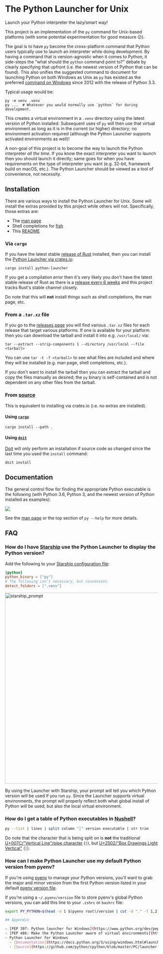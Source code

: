 # The Python Launcher for Unix

Launch your Python interpreter the lazy/smart way!

This project is an implementation of the `py` command for Unix-based platforms
(with some potential experimentation for good measure 😉).

The goal is to have `py` become the cross-platform command that Python users
typically use to launch an interpreter while doing development. By having a
command that is version-agnostic when it comes to Python, it side-steps
the "what should the `python` command point to?" debate by clearly specifying
that upfront (i.e. the newest version of Python that can be found). This also
unifies the suggested command to document for launching Python on both Windows
as Unix as `py` has existed as the preferred
[command on Windows](https://docs.python.org/3/using/windows.html#launcher)
since 2012 with the release of Python 3.3.

Typical usage would be:

```
py -m venv .venv
py ...  # Whatever you would normally use `python` for during development.
```

This creates a virtual environment in a `.venv` directory using the latest
version of Python installed. Subsequent uses of `py` will then use that virtual
environment as long as it is in the current (or higher) directory; no
environment activation required (although the Python Launcher supports activated
environments as well)!

A non-goal of this project is to become the way to launch the Python
interpreter _all the time_. If you know the exact interpreter you want to launch
then you should launch it directly; same goes for when you have
requirements on the type of interpreter you want (e.g. 32-bit, framework build
on macOS, etc.). The Python Launcher should be viewed as a tool of convenience,
not necessity.

## Installation

There are various ways to install the Python Launcher for Unix. Some will
install the extras provided by this project while others will not. Specifically,
those extras are:

- The [man page](https://github.com/brettcannon/python-launcher/blob/main/docs/man-page/py.1.md)
- Shell completions for [fish](https://github.com/brettcannon/python-launcher/blob/main/completions/py.fish)
- This [README](https://github.com/brettcannon/python-launcher/blob/main/README.md)

### Via `cargo`

If you have the latest stable
[release of Rust](https://www.rust-lang.org/tools/install) installed, then you
can install the [Python Launcher via crates.io](https://crates.io/crates/python-launcher):

```
cargo install python-launcher
```

If you get a compilation error then it's very likely you don't have the latest
stable release of Rust as there is a
[release every 6 weeks](https://github.com/rust-lang/rfcs/blob/master/text/0507-release-channels.md)
and this project tracks Rust's stable channel closely.

Do note that this will **not** install things such as shell completions, the man
page, etc.

### From a `.tar.xz` file

If you go to the
[releases page](https://github.com/brettcannon/python-launcher/releases) you will
find various `.tar.xz` files for each release that target various platforms. If
one is available for your platform then you can download the tarball and install
it into e.g. `/usr/local/` via:

```
tar --extract --strip-components 1 --directory /usr/local --file <tarball>
```

You can use `tar -t -f <tarball>` to see what files are included and where they
will be installed (e.g. man page, shell completions, etc.).

If you don't want to install the tarball then you can extract the tarball
and copy the files manually as desired; the `py` binary is self-contained and is
not dependent on any other files from the tarball.

### From [source](https://github.com/brettcannon/python-launcher/)

This is equivalent to installing via crates.io (i.e. no extras are installed).

#### Using [`cargo`](https://doc.rust-lang.org/cargo/)

```
cargo install --path .
```

#### Using [`doit`](https://pydoit.org/)

[Doit](https://pydoit.org/) will only perform an installation if source code as
changed since the last time you used the `install` command:

```
doit install
```

## Documentation

The general control flow for finding the appropriate Python executable is the
following (with Python 3.6, Python 3, and the newest version of Python installed
as examples):

<img src="https://raw.githubusercontent.com/brettcannon/python-launcher/main/docs/control-flow/control_flow.svg">

See the
[man page](https://github.com/brettcannon/python-launcher/blob/main/docs/man-page/py.1.md)
or the top section of `py --help` for more details.

## FAQ

### How do I have [Starship](https://starship.rs/) use the Python Launcher to display the Python version?

Add the following to your [Starship configuration file](https://fishshell.com/docs/current/completions.html#where-to-put-completions):

```TOML
[python]
python_binary = ["py"]
# The following isn't necessary, but convenient.
detect_folders = [".venv"]
```

<img width="630" alt="starship_prompt" src="https://user-images.githubusercontent.com/54418/113020490-807f7e80-9137-11eb-8cf6-69a953017e39.png">

By using the Launcher with Starship, your prompt will tell you which Python
version will be used if you run `py`. Since the Launcher supports virtual
environments, the prompt will properly reflect both what global install of
Python will be used, but also the local virtual environment.

### How do I get a table of Python executables in [Nushell](https://www.nushell.sh/)?

```sh
py --list | lines | split column "│" version executable | str trim
```

Do note that the character that is being split on is **not** the traditional
[U+007C/"Vertical Line"/pipe character](https://www.compart.com/en/unicode/U+007C) (`|`),
but [U+2502/"Box Drawings Light Vertical"](https://www.compart.com/en/unicode/U+2502) (`│`).

### How can I make Python Launcher use my default Python version from pyenv?

If you're using [pyenv](https://github.com/pyenv/pyenv) to manage your Python
versions, you'll want to grab the major and minor version from the first Python
version listed in your default
[pyenv version file](https://github.com/pyenv/pyenv#choosing-the-python-version).

If you're using a `~/.pyenv/version` file to store pyenv's global Python
versions, you can add this line to your `.zshrc` or `bashrc` file:

```sh
export PY_PYTHON=$(head -n 1 $(pyenv root)/version | cut -d "." -f 1,2)

## Appendix

- [PEP 397: Python launcher for Windows](https://www.python.org/dev/peps/pep-0397/)
- [PEP 486: Make the Python Launcher aware of virtual environments](https://www.python.org/dev/peps/pep-0486/)
- Python Launcher for Windows
  - [Documentation](https://docs.python.org/3/using/windows.html#launcher)
  - [Source](https://github.com/python/cpython/blob/master/PC/launcher.c)
